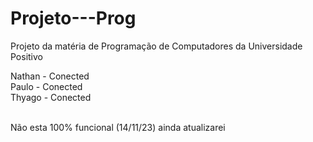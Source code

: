# Projeto---Prog
Projeto da matéria de Programação de Computadores da Universidade Positivo

Nathan - Conected <br>
Paulo - Conected <br>
Thyago - Conected <br>

<br> Não esta 100% funcional (14/11/23) ainda atualizarei
